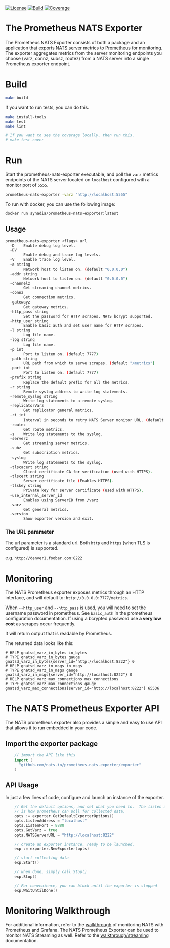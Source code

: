 [![License][License-Image]][License-Url] [![Build][Build-Status-Image]][Build-Status-Url] [![Coverage][Coverage-Image]][Coverage-Url]
# The Prometheus NATS Exporter
The Prometheus NATS Exporter consists of both a package and an application that
exports [NATS server](http://nats.io/documentation/server/gnatsd-intro) metrics
to [Prometheus](https://prometheus.io/) for monitoring.  The exporter aggregates
metrics from the server monitoring endpoints you choose (varz, connz, subsz,
routez) from a NATS server into a single Prometheus exporter endpoint.

# Build
``` bash
make build
```

If you want to run tests, you can do this.

```bash
make install-tools
make test
make lint

# If you want to see the coverage locally, then run this.
# make test-cover
```

# Run
Start the prometheus-nats-exporter executable, and poll the `varz` metrics
endpoints of the NATS server located on `localhost` configured with a monitor
port of `5555`.

``` bash
prometheus-nats-exporter -varz "http://localhost:5555"
```

To run with docker, you can use the following image:

```sh
docker run synadia/prometheus-nats-exporter:latest
```

## Usage

```bash
prometheus-nats-exporter <flags> url
  -D	Enable debug log level.
  -DV
    	Enable debug and trace log levels.
  -V	Enable trace log level.
  -a string
    	Network host to listen on. (default "0.0.0.0")
  -addr string
    	Network host to listen on. (default "0.0.0.0")
  -channelz
    	Get streaming channel metrics.
  -connz
    	Get connection metrics.
  -gatewayz
    	Get gateway metrics.
  -http_pass string
    	Set the password for HTTP scrapes. NATS bcrypt supported.
  -http_user string
    	Enable basic auth and set user name for HTTP scrapes.
  -l string
    	Log file name.
  -log string
    	Log file name.
  -p int
    	Port to listen on. (default 7777)
  -path string
    	URL path from which to serve scrapes. (default "/metrics")
  -port int
    	Port to listen on. (default 7777)
  -prefix string
    	Replace the default prefix for all the metrics.
  -r string
    	Remote syslog address to write log statements.
  -remote_syslog string
    	Write log statements to a remote syslog.
  -replicatorVarz
    	Get replicator general metrics.
  -ri int
    	Interval in seconds to retry NATS Server monitor URL. (default 30)
  -routez
    	Get route metrics.
  -s	Write log statements to the syslog.
  -serverz
    	Get streaming server metrics.
  -subz
    	Get subscription metrics.
  -syslog
    	Write log statements to the syslog.
  -tlscacert string
    	Client certificate CA for verification (used with HTTPS).
  -tlscert string
    	Server certificate file (Enables HTTPS).
  -tlskey string
    	Private key for server certificate (used with HTTPS).
  -use_internal_server_id
    	Enables using ServerID from /varz
  -varz
    	Get general metrics.
  -version
    	Show exporter version and exit.
```

###  The URL parameter

The url parameter is a standard url.  Both `http` and `https` (when TLS is
configured) is supported.

e.g.
`http://denver1.foobar.com:8222`

# Monitoring

The NATS Prometheus exporter exposes metrics through an HTTP interface, and will
default to:
`http://0.0.0.0:7777/metrics`.

When `--http_user` and `--http_pass` is used, you will need to set the username
password in prometheus.  See `basic_auth` in the prometheus configuration
documentation.  If using a bcrypted password use **a very low cost** as scrapes
occur frequently.

It will return output that is readable by Prometheus.

The returned data looks like this:
```text
# HELP gnatsd_varz_in_bytes in_bytes
# TYPE gnatsd_varz_in_bytes gauge
gnatsd_varz_in_bytes{server_id="http://localhost:8222"} 0
# HELP gnatsd_varz_in_msgs in_msgs
# TYPE gnatsd_varz_in_msgs gauge
gnatsd_varz_in_msgs{server_id="http://localhost:8222"} 0
# HELP gnatsd_varz_max_connections max_connections
# TYPE gnatsd_varz_max_connections gauge
gnatsd_varz_max_connections{server_id="http://localhost:8222"} 65536
```

# The NATS Prometheus Exporter API

The NATS prometheus exporter also provides a simple and easy to use API that
allows it to run embedded in your code.

## Import the exporter package

```go
    // import the API like this
    import (
      "github.com/nats-io/prometheus-nats-exporter/exporter"
    )
```

## API Usage

In just a few lines of code, configure and launch an instance of the exporter.

```go
	// Get the default options, and set what you need to.  The listen address and port
	// is how prometheus can poll for collected data.
	opts := exporter.GetDefaultExporterOptions()
	opts.ListenAddress = "localhost"
	opts.ListenPort = 8888
	opts.GetVarz = true
	opts.NATSServerURL = "http://localhost:8222"

	// create an exporter instance, ready to be launched.
	exp := exporter.NewExporter(opts)

	// start collecting data
	exp.Start()

	// when done, simply call Stop()
	exp.Stop()

	// For convenience, you can block until the exporter is stopped
	exp.WaitUntilDone()
```

# Monitoring Walkthrough
For additional information, refer to the [walkthrough](walkthrough/README.md) of
monitoring NATS with Prometheus and Grafana. The NATS Prometheus Exporter can be
used to monitor NATS Streaming as well. Refer to the
[walkthrough/streaming](walkthrough/streaming.md) documentation.

[License-Url]: https://www.apache.org/licenses/LICENSE-2.0
[License-Image]: https://img.shields.io/badge/License-Apache2-blue.svg
[Build-Status-Url]: http://travis-ci.org/nats-io/prometheus-nats-exporter
[Build-Status-Image]: https://travis-ci.org/nats-io/prometheus-nats-exporter.svg?branch=master
[Coverage-Url]: https://codecov.io/gh/nats-io/prometheus-nats-exporter
[Coverage-image]: https://codecov.io/gh/nats-io/prometheus-nats-exporter/branch/master/graph/badge.svg
